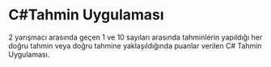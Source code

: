 # C#Tahmin Uygulaması
2 yarışmacı arasında geçen 1 ve 10 sayıları arasında tahminlerin yapıldığı her doğru tahmin veya  doğru tahmine  yaklaşıldığında puanlar verilen C# Tahmin Uygulaması.
